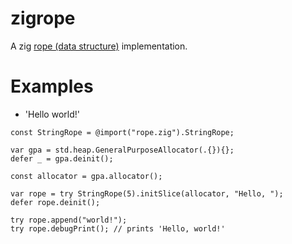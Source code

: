 
# zigrope
A zig [rope (data structure)](https://en.wikipedia.org/wiki/Rope_(data_structure)) implementation.
# Examples
- 'Hello world!'
```zig
const StringRope = @import("rope.zig").StringRope;

var gpa = std.heap.GeneralPurposeAllocator(.{}){};
defer _ = gpa.deinit();

const allocator = gpa.allocator();

var rope = try StringRope(5).initSlice(allocator, "Hello, ");
defer rope.deinit();

try rope.append("world!");
try rope.debugPrint(); // prints 'Hello, world!'
```
